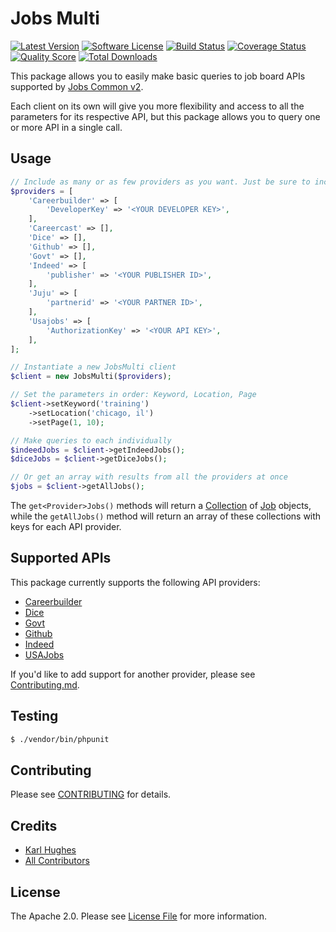 # Jobs Multi
[![Latest Version](https://img.shields.io/github/release/jobapis/jobs-multi.svg?style=flat-square)](https://github.com/jobapis/jobs-multi/releases)
[![Software License](https://img.shields.io/badge/license-APACHE%202.0-brightgreen.svg?style=flat-square)](LICENSE.md)
[![Build Status](https://img.shields.io/travis/jobapis/jobs-multi/master.svg?style=flat-square&1)](https://travis-ci.org/jobapis/jobs-multi)
[![Coverage Status](https://img.shields.io/scrutinizer/coverage/g/jobapis/jobs-multi.svg?style=flat-square)](https://scrutinizer-ci.com/g/jobapis/jobs-multi/code-structure)
[![Quality Score](https://img.shields.io/scrutinizer/g/jobapis/jobs-multi.svg?style=flat-square)](https://scrutinizer-ci.com/g/jobapis/jobs-multi)
[![Total Downloads](https://img.shields.io/packagist/dt/jobapis/jobs-multi.svg?style=flat-square)](https://packagist.org/packages/jobapis/jobs-multi)

This package allows you to easily make basic queries to job board APIs supported by [Jobs Common v2](https://github.com/jobapis/jobs-common).

Each client on its own will give you more flexibility and access to all the parameters for its respective API, but this package allows you to query one or more API in a single call.

## Usage

```php
// Include as many or as few providers as you want. Just be sure to include any required keys.
$providers = [
    'Careerbuilder' => [
        'DeveloperKey' => '<YOUR DEVELOPER KEY>',
    ],
    'Careercast' => [],
    'Dice' => [],
    'Github' => [],
    'Govt' => [],
    'Indeed' => [
        'publisher' => '<YOUR PUBLISHER ID>',
    ],
    'Juju' => [
        'partnerid' => '<YOUR PARTNER ID>',
    ],
    'Usajobs' => [
        'AuthorizationKey' => '<YOUR API KEY>',
    ],
];

// Instantiate a new JobsMulti client
$client = new JobsMulti($providers);

// Set the parameters in order: Keyword, Location, Page
$client->setKeyword('training')
    ->setLocation('chicago, il')
    ->setPage(1, 10);

// Make queries to each individually
$indeedJobs = $client->getIndeedJobs();
$diceJobs = $client->getDiceJobs();

// Or get an array with results from all the providers at once
$jobs = $client->getAllJobs();
```

The `get<Provider>Jobs()` methods will return a [Collection](https://github.com/jobapis/jobs-common/blob/master/src/Collection.php) of [Job](https://github.com/jobapis/jobs-common/blob/master/src/Job.php) objects, while the `getAllJobs()` method will return an array of these collections with keys for each API provider.

## Supported APIs

This package currently supports the following API providers:

- [Careerbuilder](https://github.com/jobapis/jobs-careerbuilder)
- [Dice](https://github.com/jobapis/jobs-dice)
- [Govt](https://github.com/jobapis/jobs-govt)
- [Github](https://github.com/jobapis/jobs-github)
- [Indeed](https://github.com/jobapis/jobs-indeed)
- [USAJobs](https://github.com/jobapis/jobs-usajobs)

If you'd like to add support for another provider, please see [Contributing.md](CONTRIBUTING.MD).

## Testing

``` bash
$ ./vendor/bin/phpunit
```

## Contributing

Please see [CONTRIBUTING](CONTRIBUTING.md) for details.

## Credits

- [Karl Hughes](https://github.com/karllhughes)
- [All Contributors](https://github.com/jobapis/jobs-multi/contributors)

## License

The Apache 2.0. Please see [License File](/LICENSE.md) for more information.
